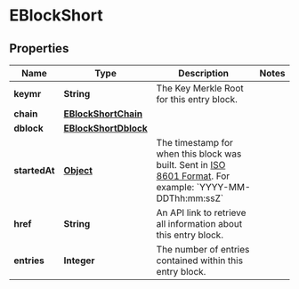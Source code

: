 
# EBlockShort

## Properties
Name | Type | Description | Notes
------------ | ------------- | ------------- | -------------
**keymr** | **String** | The Key Merkle Root for this entry block. | 
**chain** | [**EBlockShortChain**](EBlockShortChain.md) |  | 
**dblock** | [**EBlockShortDblock**](EBlockShortDblock.md) |  | 
**startedAt** | [**Object**](.md) | The timestamp for when this block was built. Sent in [ISO 8601 Format](https://en.wikipedia.org/wiki/ISO_8601). For example: &#x60;YYYY-MM-DDThh:mm:ssZ&#x60; | 
**href** | **String** | An API link to retrieve all information about this entry block. | 
**entries** | **Integer** | The number of entries contained within this entry block. | 



